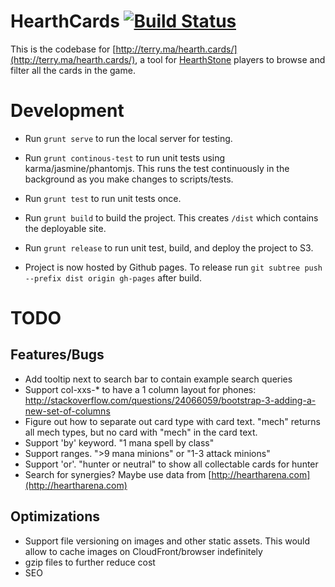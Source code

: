# HearthCards [![Build Status](https://travis-ci.org/terryma/hearth.cards.svg)](https://travis-ci.org/terryma/hearth.cards)
This is the codebase for [http://terry.ma/hearth.cards/](http://terry.ma/hearth.cards/), a tool for [HearthStone](http://us.battle.net/hearthstone/en/) players to browse and filter all the cards in the game.

# Development
* Run ```grunt serve``` to run the local server for testing.
* Run ```grunt continous-test``` to run unit tests using karma/jasmine/phantomjs. This runs the test continuously in the background as you make changes to scripts/tests.
* Run ```grunt test``` to run unit tests once.
* Run ```grunt build``` to build the project. This creates ```/dist``` which contains the deployable site.
* Run ```grunt release``` to run unit test, build, and deploy the project to S3.

* Project is now hosted by Github pages. To release run ```git subtree push --prefix dist origin gh-pages``` after build.

# TODO
## Features/Bugs
* Add tooltip next to search bar to contain example search queries
* Support col-xxs-* to have a 1 column layout for phones: http://stackoverflow.com/questions/24066059/bootstrap-3-adding-a-new-set-of-columns
* Figure out how to separate out card type with card text. "mech" returns all mech types, but no card with "mech" in the card text.
* Support 'by' keyword. "1 mana spell by class"
* Support ranges. ">9 mana minions" or "1-3 attack minions"
* Support 'or'. "hunter or neutral" to show all collectable cards for hunter
* Search for synergies? Maybe use data from [http://heartharena.com](http://heartharena.com)

## Optimizations
* Support file versioning on images and other static assets. This would allow to cache images on CloudFront/browser indefinitely
* gzip files to further reduce cost
* SEO
